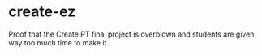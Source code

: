 # create-ez
Proof that the Create PT final project is overblown and students are given way too much time to make it.
